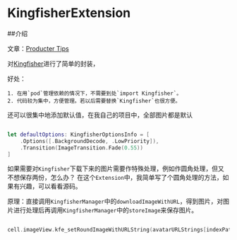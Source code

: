 # KingfisherExtension


##介绍


文章：[Producter Tips](http://tips.producter.io)


对[Kingfisher](https://github.com/onevcat/Kingfisher)进行了简单的封装，

好处：
	
	1. 在用`pod`管理依赖的情况下，不需要到处`import Kingfisher`。
	2. 代码较为集中，方便管理。若以后需要替换`Kingfisher`也很方便。


还可以很集中地添加默认值，在我自己的项目中，全部图片都是默认


```swift

let defaultOptions: KingfisherOptionsInfo = [
    .Options([.BackgroundDecode, .LowPriority]),
    .Transition(ImageTransition.Fade(0.55))
]

```

如果需要对`Kingfisher`下载下来的图片需要作特殊处理，例如作圆角处理，但又不想保存两份，怎么办？
在这个`Extension`中，我简单写了个圆角处理的方法，如果有兴趣，可以看看源码。

原理：直接调用`KingfisherManager`中的`downloadImageWithURL`，得到图片，对图片进行处理后再调用`KingfisherManager`中的`storeImage`来保存图片。


```swift

cell.imageView.kfe_setRoundImageWithURLString(avatarURLStrings[indexPath.row], cornerRadiusRatio: 0.25)

```






